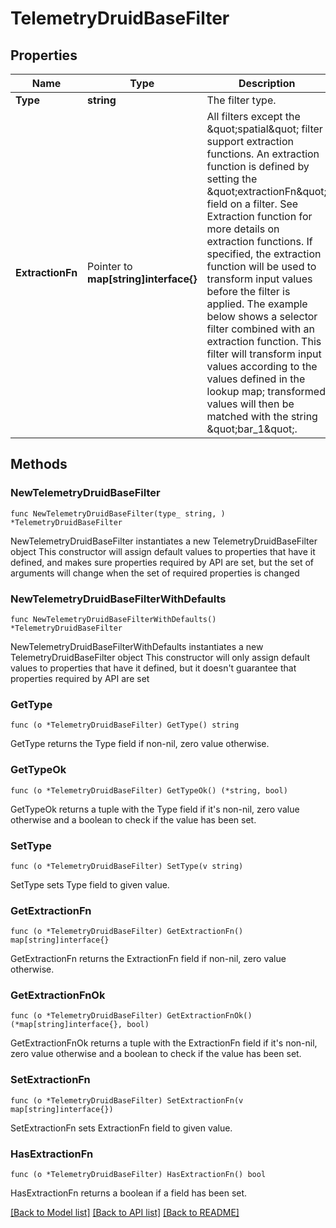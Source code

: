 # TelemetryDruidBaseFilter

## Properties

Name | Type | Description | Notes
------------ | ------------- | ------------- | -------------
**Type** | **string** | The filter type. | 
**ExtractionFn** | Pointer to **map[string]interface{}** | All filters except the \&quot;spatial\&quot; filter support extraction functions. An extraction function is defined by setting the \&quot;extractionFn\&quot; field on a filter. See Extraction function for more details on extraction functions. If specified, the extraction function will be used to transform input values before the filter is applied. The example below shows a selector filter combined with an extraction function. This filter will transform input values according to the values defined in the lookup map; transformed values will then be matched with the string \&quot;bar_1\&quot;. | [optional] 

## Methods

### NewTelemetryDruidBaseFilter

`func NewTelemetryDruidBaseFilter(type_ string, ) *TelemetryDruidBaseFilter`

NewTelemetryDruidBaseFilter instantiates a new TelemetryDruidBaseFilter object
This constructor will assign default values to properties that have it defined,
and makes sure properties required by API are set, but the set of arguments
will change when the set of required properties is changed

### NewTelemetryDruidBaseFilterWithDefaults

`func NewTelemetryDruidBaseFilterWithDefaults() *TelemetryDruidBaseFilter`

NewTelemetryDruidBaseFilterWithDefaults instantiates a new TelemetryDruidBaseFilter object
This constructor will only assign default values to properties that have it defined,
but it doesn't guarantee that properties required by API are set

### GetType

`func (o *TelemetryDruidBaseFilter) GetType() string`

GetType returns the Type field if non-nil, zero value otherwise.

### GetTypeOk

`func (o *TelemetryDruidBaseFilter) GetTypeOk() (*string, bool)`

GetTypeOk returns a tuple with the Type field if it's non-nil, zero value otherwise
and a boolean to check if the value has been set.

### SetType

`func (o *TelemetryDruidBaseFilter) SetType(v string)`

SetType sets Type field to given value.


### GetExtractionFn

`func (o *TelemetryDruidBaseFilter) GetExtractionFn() map[string]interface{}`

GetExtractionFn returns the ExtractionFn field if non-nil, zero value otherwise.

### GetExtractionFnOk

`func (o *TelemetryDruidBaseFilter) GetExtractionFnOk() (*map[string]interface{}, bool)`

GetExtractionFnOk returns a tuple with the ExtractionFn field if it's non-nil, zero value otherwise
and a boolean to check if the value has been set.

### SetExtractionFn

`func (o *TelemetryDruidBaseFilter) SetExtractionFn(v map[string]interface{})`

SetExtractionFn sets ExtractionFn field to given value.

### HasExtractionFn

`func (o *TelemetryDruidBaseFilter) HasExtractionFn() bool`

HasExtractionFn returns a boolean if a field has been set.


[[Back to Model list]](../README.md#documentation-for-models) [[Back to API list]](../README.md#documentation-for-api-endpoints) [[Back to README]](../README.md)


